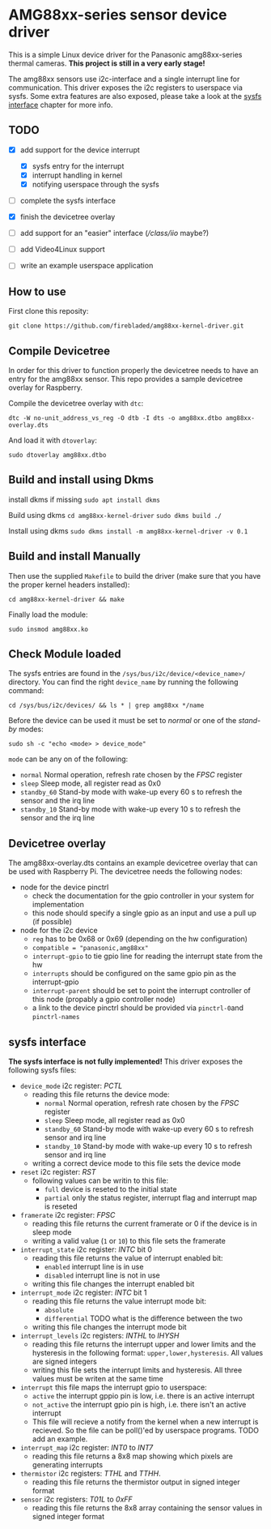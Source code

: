 # AMG88xx-series sensor device driver
This is a simple Linux device driver for the Panasonic amg88xx-series thermal cameras.
**This project is still in a very early stage!**

The amg88xx sensors use i2c-interface and a single interrupt line for communication.
This driver exposes the i2c registers to userspace via sysfs. Some extra features are
also exposed, please take a look at the [sysfs interface](#sysfs-interface) chapter for more info.

## TODO
- [X] add support for the device interrupt
  - [X] sysfs entry for the interrupt
  - [X] interrupt handling in kernel
  - [X] notifying userspace through the sysfs
- [ ] complete the sysfs interface
- [X] finish the devicetree overlay
- [ ] add support for an "easier" interface (_/class/iio_ maybe?)
- [ ] add Video4Linux support
- [ ] write an example userspace application


## How to use
First clone this reposity:

`git clone https://github.com/firebladed/amg88xx-kernel-driver.git`

## Compile Devicetree

In order for this driver to function properly the devicetree needs to have an entry
for the amg88xx sensor. This repo provides a sample devicetree overlay for Raspberry.

Compile the devicetree overlay with `dtc`:

`dtc -W no-unit_address_vs_reg -O dtb -I dts -o amg88xx.dtbo amg88xx-overlay.dts`

And load it with `dtoverlay`:

`sudo dtoverlay amg88xx.dtbo`

## Build and install using Dkms

install dkms if missing
`sudo apt install dkms`

Build using dkms
`cd amg88xx-kernel-driver`
`sudo dkms build ./`

Install using dkms
`sudo dkms install -m amg88xx-kernel-driver -v 0.1`


## Build and install Manually
Then use the supplied `Makefile` to build the driver (make sure that you have the proper
kernel headers installed):

`cd amg88xx-kernel-driver && make`

Finally load the module:

`sudo insmod amg88xx.ko`

## Check Module loaded

The sysfs entries are found in the `/sys/bus/i2c/device/<device_name>/` directory. You can find
the right `device_name` by running the following command:

`cd /sys/bus/i2c/devices/ && ls * | grep amg88xx */name`

Before the device can be used it must be set to _normal_ or one of the _stand-by_ modes:

`sudo sh -c "echo <mode> > device_mode"`

`mode` can be any on of the following:
 * `normal` Normal operation, refresh rate chosen by the _FPSC_ register
 * `sleep` Sleep mode, all register read as 0x0
 * `standby_60` Stand-by mode with wake-up every 60 s to refresh the sensor and the irq line
 * `standby_10` Stand-by mode with wake-up every 10 s to refresh the sensor and the irq line

## Devicetree overlay
The amg88xx-overlay.dts contains an example devicetree overlay that can be used with Raspberry
Pi. The devicetree needs the following nodes:
 * node for the device pinctrl
   * check the documentation for the gpio controller in your system for implementation
   * this node should specify a single gpio as an input and use a pull up (if possible)
 * node for the i2c device
   * `reg` has to be 0x68 or 0x69 (depending on the hw configuration)
   * `compatible = "panasonic,amg88xx"`
   * `interrupt-gpio` to tie gpio line for reading the interrupt state from the hw
   * `interrupts` should be configured on the same gpio pin as the interrupt-gpio
   * `interrupt-parent` should be set to point the interrupt controller of this node (propably
     a gpio controller node)
   * a link to the device pinctrl should be provided via `pinctrl-0`and `pinctrl-names`

## sysfs interface
**The sysfs interface is not fully implemented!**
This driver exposes the following sysfs files:
 * `device_mode` i2c register: _PCTL_
   * reading this file returns the device mode:
     * `normal` Normal operation, refresh rate chosen by the _FPSC_ register
     * `sleep` Sleep mode, all register read as 0x0
     * `standby_60` Stand-by mode with wake-up every 60 s to refresh sensor and irq line
     * `standby_10` Stand-by mode with wake-up every 10 s to refresh sensor and irq line
   * writing a correct device mode to this file sets the device mode
 * `reset` i2c register: _RST_
   * following values can be writin to this file:
     * `full` device is reseted to the initial state
     * `partial` only the status register, interrupt flag and interrupt map is reseted
 * `framerate` i2c register: _FPSC_
   * reading this file returns the current framerate or 0 if the device is in sleep mode
   * writing a valid value (`1` or `10`) to this file sets the framerate
 * `interrupt_state` i2c register: _INTC_ bit 0
   * reading this file returns the value of interrupt enabled bit:
     * `enabled` interrupt line is in use
     * `disabled` interrupt line is not in use
   * writing this file changes the interrupt enabled bit
 * `interrupt_mode` i2c register: _INTC_ bit 1
   * reading this file returns the value interrupt mode bit:
     * `absolute`
     * `differential` TODO what is the difference between the two
   * writing this file changes the interrupt mode bit
 * `interrupt_levels` i2c registers: _INTHL_ to _IHYSH_
   * reading this file returns the interrupt upper and lower limits and the
     hysteresis in the following format: `upper,lower,hysteresis`. All values are signed integers
   * writing this file sets the interrupt limits and hysteresis. All three values must be writen
     at the same time
 * `interrupt` this file maps the interrupt gpio to userspace:
   * `active` the interrupt gppio pin is low, i.e. there is an active interrupt
   * `not_active` the interrupt gpio pin is high, i.e. there isn't an active interrupt
   * This file will recieve a notify from the kernel when a new interrupt is recieved. So
     the file can be poll()'ed by userspace programs. TODO add an example.
 * `interrupt_map` i2c register: _INT0_ to _INT7_
   * reading this file returns a 8x8 map showing which pixels are generating interrupts
 * `thermistor` i2c registers: _TTHL_ and _TTHH_.
   * reading this file returns the thermistor output in signed integer format
 * `sensor` i2c registers: _T01L_ to _0xFF_
   * reading this file returns the 8x8 array containing the sensor values in signed integer format
